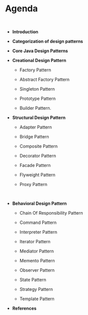 # Agenda

<br>

* **Introduction**

* **Categorization of design patterns**

* **Core Java Design Patterns**

* **Creational Design Pattern**

  * Factory Pattern

  * Abstract Factory Pattern

  * Singleton Pattern

  * Prototype Pattern

  * Builder Pattern.

* **Structural Design Pattern**


  * Adapter Pattern

  * Bridge Pattern

  * Composite Pattern

  * Decorator Pattern

  * Facade Pattern

  * Flyweight Pattern

  * Proxy Pattern

<br>

* **Behavioral Design Pattern**

  * Chain Of Responsibility Pattern

  * Command Pattern

  * Interpreter Pattern

  * Iterator Pattern

  * Mediator Pattern

  * Memento Pattern

  * Observer Pattern

  * State Pattern

  * Strategy Pattern

  * Template Pattern

* **References**